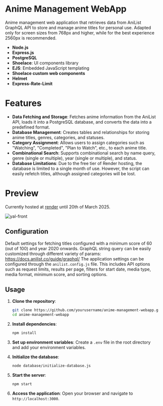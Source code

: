 # Anime Management WebApp

Anime management web application that retrieves data from AniList GraphQL API to store and manage anime titles for personal use. 
Adapted only for screen sizes from 768px and higher, while for the best experience 2560px is recommended. 

- **Node.js**
- **Express.js**
- **PostgreSQL**
- **Shoelace**: UI components library
- **EJS**: Embedded JavaScript templating
- **Shoelace custom web components**
- **Helmet**
- **Express-Rate-Limit**


# Features

- **Data Fetching and Storage**: Fetches anime information from the AniList API, loads it into a PostgreSQL database, and converts the data into a predefined format.
- **Database Management**: Creates tables and relationships for storing anime titles, genres, categories, and statuses.
- **Category Assignment**: Allows users to assign categories such as "Watching", "Completed", "Plan to Watch", etc., to each anime title.
- **Combinational Search**: Supports combinational search by name query, genre (single or multiple), year (single or multiple), and status.
- **Database Limitations**: Due to the free tier of Render hosting, the database is limited to a single month of use. However, the script can easily refetch titles, although assigned categories will be lost.

# Preview
Currently hosted at [render](https://yal-anime-list.onrender.com/everything/) until 20th of March 2025. 

![yal-front](https://github.com/user-attachments/assets/c393a910-0ff5-4ead-960b-8291374d813c)

  

## Configuration

Default settings for fetching titles configured with a minimum score of 60 (out of 100) and year 2020 onwards. GraphQL string query can be easily customized through different variety of params: https://docs.anilist.co/guide/graphql/
The application settings can be configured through the `anilist.config.js` file. This includes API options such as request limits, results per page, filters for start date, media type, media format, minimum score, and sorting options.

## Usage

1. **Clone the repository**:
   ```sh
   git clone https://github.com/yourusername/anime-management-webapp.git
   cd anime-management-webapp
   ```

2. **Install dependencies**:
   ```sh
   npm install
   ```

3. **Set up environment variables**:
   Create a `.env` file in the root directory and add your environment variables.

4. **Initialize the database**:
   ```sh
   node database/initialize-database.js
   ```

5. **Start the server**:
   ```sh
   npm start
   ```

6. **Access the application**:
   Open your browser and navigate to `http://localhost:3000`.
